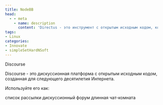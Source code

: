 ```yaml
---
title: NodeBB
head:
  - - meta
    - name: description
      content: 'Directus - это инструмент с открытым исходным кодом, который объединяет вашу базу данных с API и предоставляет интуитивно понятное приложение администратора для нетехнических пользователей для управления его содержимым. Это то, что вы получите, если смешаете автономную CMS, клиент базы данных и конструктор WebApp. Наша платформа, созданная в 2004 году, поддерживает более миллиона проектов по всему миру, основанных на данных.'
tags:
- Linux
categories:
- Innovate
- simpleSetHardNSoft
---
```



Discourse 

Discourse - это дискуссионная платформа с открытым исходным кодом, созданная для следующего десятилетия Интернета.

Используйте его как:

список рассылки
дискуссионный форум
длинная чат-комната
